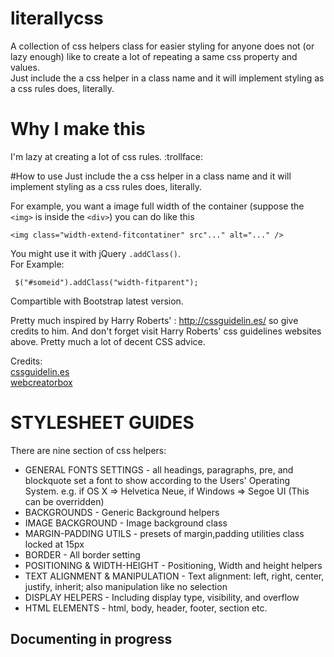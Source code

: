 # literallycss
A collection of css helpers class for easier styling for anyone does not (or lazy enough) like to create a lot of repeating a same css property and values.  
Just include the a css helper in a class name and it will implement styling as a css rules does, literally. 
    
# Why I make this
I'm lazy at creating a lot of css rules. :trollface:  

#How to use
Just include the a css helper in a class name and it will implement styling as a css rules does, literally.  

For example, you want a image full width of the container (suppose the `<img>` is inside the `<div>`) you can do like this
    
      
    <img class="width-extend-fitcontatiner" src"..." alt="..." /> 

  
You might use it with jQuery `.addClass()`.  
For Example:

     
     $("#someid").addClass("width-fitparent");



Compartible with Bootstrap latest version.
    
Pretty much inspired by Harry Roberts' : http://cssguidelin.es/ so give credits to him. And don't forget visit Harry Roberts' css guidelines websites above. Pretty much a lot of decent CSS advice.

Credits:  
[cssguidelin.es](http://cssguidelin.es/)  
[webcreatorbox](http://www.webcreatorbox.com/en/)  


# STYLESHEET GUIDES

There are nine section of css helpers:
* GENERAL FONTS SETTINGS - all headings, paragraphs, pre, and blockquote set a font to show according to the Users' Operating System. e.g. if OS X => Helvetica Neue, if Windows => Segoe UI (This can be overridden)
* BACKGROUNDS  - Generic Background helpers
* IMAGE BACKGROUND - Image background class
* MARGIN-PADDING UTILS - presets of margin,padding utilities class locked at 15px
* BORDER - All border setting
* POSITIONING & WIDTH-HEIGHT - Positioning, Width and height helpers 
* TEXT ALIGNMENT & MANIPULATION - Text alignment: left, right, center, justify, inherit; also manipulation like no selection
* DISPLAY HELPERS - Including display type, visibility, and overflow
* HTML ELEMENTS - html, body, header, footer, section etc.

## Documenting in progress